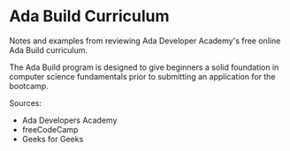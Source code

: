 # Ada Build Curriculum

Notes and examples from reviewing Ada Developer Academy's free online Ada Build curriculum. 

The Ada Build program is designed to give beginners a solid foundation in computer science fundamentals prior to submitting an application for the bootcamp.

Sources: 
* Ada Developers Academy
* freeCodeCamp
* Geeks for Geeks
